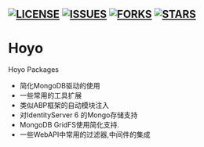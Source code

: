 [![LICENSE](https://img.shields.io/github/license/joesdu/Hoyo)](https://img.shields.io/github/license/joesdu/Hoyo)
[![ISSUES](https://img.shields.io/github/issues/joesdu/Hoyo)](https://img.shields.io/github/issues/joesdu/Hoyo)
[![FORKS](https://img.shields.io/github/forks/joesdu/Hoyo)](https://img.shields.io/github/forks/joesdu/Hoyo)
[![STARS](https://img.shields.io/github/stars/joesdu/Hoyo)](https://img.shields.io/github/stars/joesdu/Hoyo)
---
# Hoyo
Hoyo Packages
- 简化MongoDB驱动的使用
- 一些常用的工具扩展
- 类似ABP框架的自动模块注入
- 对IdentityServer 6 的Mongo存储支持
- MongoDB GridFS使用简化支持.
- 一些WebAPI中常用的过滤器,中间件的集成
